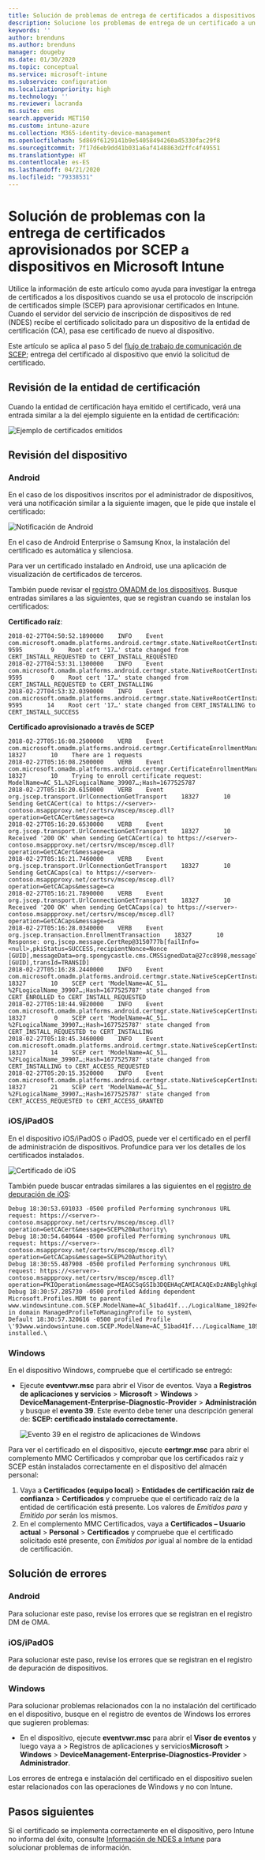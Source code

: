 ```yaml
---
title: Solución de problemas de entrega de certificados a dispositivos cuando se usa SCEP con Microsoft Intune | Microsoft Docs
description: Solucione los problemas de entrega de un certificado a un dispositivo desde la entidad de certificación usando perfiles de certificado SCEP con Intune para implementar certificados.
keywords: ''
author: brenduns
ms.author: brenduns
manager: dougeby
ms.date: 01/30/2020
ms.topic: conceptual
ms.service: microsoft-intune
ms.subservice: configuration
ms.localizationpriority: high
ms.technology: ''
ms.reviewer: lacranda
ms.suite: ems
search.appverid: MET150
ms.custom: intune-azure
ms.collection: M365-identity-device-management
ms.openlocfilehash: 5d869f6129141b9e54058494260a45330fac29f8
ms.sourcegitcommit: 7f17d6eb9dd41b031a6af4148863d2ffc4f49551
ms.translationtype: HT
ms.contentlocale: es-ES
ms.lasthandoff: 04/21/2020
ms.locfileid: "79338531"
---
```

# <a name="troubleshoot-the-delivery-of-certificates-provisioned-by-scep-to-devices-in-microsoft-intune"></a>Solución de problemas con la entrega de certificados aprovisionados por SCEP a dispositivos en Microsoft Intune

Utilice la información de este artículo como ayuda para investigar la entrega de certificados a los dispositivos cuando se usa el protocolo de inscripción de certificados simple (SCEP) para aprovisionar certificados en Intune. Cuando el servidor del servicio de inscripción de dispositivos de red (NDES) recibe el certificado solicitado para un dispositivo de la entidad de certificación (CA), pasa ese certificado de nuevo al dispositivo.

Este artículo se aplica al paso 5 del [flujo de trabajo de comunicación de SCEP](troubleshoot-scep-certificate-profiles.md); entrega del certificado al dispositivo que envió la solicitud de certificado.

## <a name="review-the-certification-authority"></a>Revisión de la entidad de certificación

Cuando la entidad de certificación haya emitido el certificado, verá una entrada similar a la del ejemplo siguiente en la entidad de certificación:

![Ejemplo de certificados emitidos](../protect/media/troubleshoot-scep-certificate-delivery/certificate-authority.png)

## <a name="review-the-device"></a>Revisión del dispositivo

### <a name="android"></a>Android

En el caso de los dispositivos inscritos por el administrador de dispositivos, verá una notificación similar a la siguiente imagen, que le pide que instale el certificado:

![Notificación de Android](../protect/media/troubleshoot-scep-certificate-delivery/android-notification.png)

En el caso de Android Enterprise o Samsung Knox, la instalación del certificado es automática y silenciosa.

Para ver un certificado instalado en Android, use una aplicación de visualización de certificados de terceros.

También puede revisar el [registro OMADM de los dispositivos](troubleshoot-scep-certificate-profiles.md#logs-for-android-devices). Busque entradas similares a las siguientes, que se registran cuando se instalan los certificados:

**Certificado raíz**:

```
2018-02-27T04:50:52.1890000    INFO    Event     com.microsoft.omadm.platforms.android.certmgr.state.NativeRootCertInstallStateMachine     9595        9    Root cert '17…' state changed from CERT_INSTALL_REQUESTED to CERT_INSTALL_REQUESTED
2018-02-27T04:53:31.1300000    INFO    Event     com.microsoft.omadm.platforms.android.certmgr.state.NativeRootCertInstallStateMachine     9595        0    Root cert '17…' state changed from CERT_INSTALL_REQUESTED to CERT_INSTALLING
2018-02-27T04:53:32.0390000    INFO    Event     com.microsoft.omadm.platforms.android.certmgr.state.NativeRootCertInstallStateMachine     9595       14    Root cert '17…' state changed from CERT_INSTALLING to CERT_INSTALL_SUCCESS
```

**Certificado aprovisionado a través de SCEP**

```
2018-02-27T05:16:08.2500000    VERB    Event     com.microsoft.omadm.platforms.android.certmgr.CertificateEnrollmentManager    18327       10    There are 1 requests
2018-02-27T05:16:08.2500000    VERB    Event     com.microsoft.omadm.platforms.android.certmgr.CertificateEnrollmentManager    18327       10    Trying to enroll certificate request: ModelName=AC_51…%2FLogicalName_39907…;Hash=1677525787
2018-02-27T05:16:20.6150000    VERB    Event     org.jscep.transport.UrlConnectionGetTransport    18327       10    Sending GetCACert(ca) to https://<server>-contoso.msappproxy.net/certsrv/mscep/mscep.dll?operation=GetCACert&message=ca
2018-02-27T05:16:20.6530000    VERB    Event     org.jscep.transport.UrlConnectionGetTransport    18327       10    Received '200 OK' when sending GetCACert(ca) to https://<server>-contoso.msappproxy.net/certsrv/mscep/mscep.dll?operation=GetCACert&message=ca
2018-02-27T05:16:21.7460000    VERB    Event     org.jscep.transport.UrlConnectionGetTransport    18327       10    Sending GetCACaps(ca) to https://<server>-contoso.msappproxy.net/certsrv/mscep/mscep.dll?operation=GetCACaps&message=ca
2018-02-27T05:16:21.7890000    VERB    Event     org.jscep.transport.UrlConnectionGetTransport    18327       10    Received '200 OK' when sending GetCACaps(ca) to https://<server>-contoso.msappproxy.net/certsrv/mscep/mscep.dll?operation=GetCACaps&message=ca
2018-02-27T05:16:28.0340000    VERB    Event     org.jscep.transaction.EnrollmentTransaction    18327       10    Response: org.jscep.message.CertRep@3150777b[failInfo=<null>,pkiStatus=SUCCESS,recipientNonce=Nonce [GUID],messageData=org.spongycastle.cms.CMSSignedData@27cc8998,messageType=CERT_REP,senderNonce=Nonce [GUID],transId=TRANSID]
2018-02-27T05:16:28.2440000    INFO    Event     com.microsoft.omadm.platforms.android.certmgr.state.NativeScepCertInstallStateMachine    18327       10    SCEP cert 'ModelName=AC_51…%2FLogicalName_39907…;Hash=1677525787' state changed from CERT_ENROLLED to CERT_INSTALL_REQUESTED
2018-02-27T05:18:44.9820000    INFO    Event     com.microsoft.omadm.platforms.android.certmgr.state.NativeScepCertInstallStateMachine    18327        0    SCEP cert 'ModelName=AC_51…%2FLogicalName_39907…;Hash=1677525787' state changed from CERT_INSTALL_REQUESTED to CERT_INSTALLING
2018-02-27T05:18:45.3460000    INFO    Event     com.microsoft.omadm.platforms.android.certmgr.state.NativeScepCertInstallStateMachine    18327       14    SCEP cert 'ModelName=AC_51…%2FLogicalName_39907…;Hash=1677525787' state changed from CERT_INSTALLING to CERT_ACCESS_REQUESTED
2018-02-27T05:20:15.3520000    INFO    Event     com.microsoft.omadm.platforms.android.certmgr.state.NativeScepCertInstallStateMachine    18327       21    SCEP cert 'ModelName=AC_51…%2FLogicalName_39907…;Hash=1677525787' state changed from CERT_ACCESS_REQUESTED to CERT_ACCESS_GRANTED
```

### <a name="iosipados"></a>iOS/iPadOS

En el dispositivo iOS/iPadOS o iPadOS, puede ver el certificado en el perfil de administración de dispositivos. Profundice para ver los detalles de los certificados instalados.

![Certificado de iOS](../protect/media/troubleshoot-scep-certificate-delivery/ios-certificate.png)

También puede buscar entradas similares a las siguientes en el [registro de depuración de iOS](troubleshoot-scep-certificate-profiles.md#logs-for-ios-and-ipados-devices):

```
Debug 18:30:53.691033 -0500 profiled Performing synchronous URL request: https://<server>-contoso.msappproxy.net/certsrv/mscep/mscep.dll?operation=GetCACert&message=SCEP%20Authority\  
Debug 18:30:54.640644 -0500 profiled Performing synchronous URL request: https://<server>-contoso.msappproxy.net/certsrv/mscep/mscep.dll?operation=GetCACaps&message=SCEP%20Authority\ 
Debug 18:30:55.487908 -0500 profiled Performing synchronous URL request: https://<server>-contoso.msappproxy.net/certsrv/mscep/mscep.dll?operation=PKIOperation&message=MIAGCSqGSIb3DQEHAqCAMIACAQExDzANBglghkgBZQMEAgMFADCABgkqhkiG9w0BBwGggCSABIIZfzCABgkqhkiG9w0BBwOggDCAAgEAMYIBgjCCAX4CAQAwZjBPMRUwEwYKCZImiZPyLGQBGRYFbG9jYWwxHDAaBgoJkiaJk/IsZAEZFgxmb3VydGhjb2ZmZWUxGDAWBgNVBAMTD0ZvdXJ0aENvZmZlZSBDQQITaAAAAAmaneVjEPlcTwAAAAAACTANBgkqhkiG9w0BAQEFAASCAQCqfsOYpuBToerQLkw/tl4tH9E+97TBTjGQN9NCjSgb78fF6edY0pNDU+PH4RB356wv3rfZi5IiNrVu5Od4k6uK4w0582ZM2n8NJFRY7KWSNHsmTIWlo/Vcr4laAtq5rw+CygaYcefptcaamkjdLj07e/Uk4KsetGo7ztPVjSEFwfRIfKv474dLDmPqp0ZwEWRQG 
Debug 18:30:57.285730 -0500 profiled Adding dependent Microsoft.Profiles.MDM to parent www.windowsintune.com.SCEP.ModelName=AC_51bad41f.../LogicalName_1892fe4c...;Hash=-912418295 in domain ManagedProfileToManagingProfile to system\ 
Default 18:30:57.320616 -0500 profiled Profile \'93www.windowsintune.com.SCEP.ModelName=AC_51bad41f.../LogicalName_1892fe4c...;Hash=-912418295\'94 installed.\ 
```

### <a name="windows"></a>Windows

En el dispositivo Windows, compruebe que el certificado se entregó:

- Ejecute **eventvwr.msc** para abrir el Visor de eventos. Vaya a **Registros de aplicaciones y servicios** > **Microsoft** > **Windows** > **DeviceManagement-Enterprise-Diagnostic-Provider** > **Administración** y busque el **evento 39**. Este evento debe tener una descripción general de: **SCEP: certificado instalado correctamente.**

   ![Evento 39 en el registro de aplicaciones de Windows](../protect/media/troubleshoot-scep-certificate-delivery/device-app-log.png)

Para ver el certificado en el dispositivo, ejecute **certmgr.msc** para abrir el complemento MMC Certificados y comprobar que los certificados raíz y SCEP están instalados correctamente en el dispositivo del almacén personal:

   1. Vaya a **Certificados (equipo local)**  > **Entidades de certificación raíz de confianza** > **Certificados** y compruebe que el certificado raíz de la entidad de certificación está presente. Los valores de *Emitidos para* y *Emitido por* serán los mismos.
   2. En el complemento MMC Certificados, vaya a **Certificados – Usuario actual** > **Personal** > **Certificados** y compruebe que el certificado solicitado esté presente, con *Emitidos por* igual al nombre de la entidad de certificación.

## <a name="troubleshoot-failures"></a>Solución de errores

### <a name="android"></a>Android

Para solucionar este paso, revise los errores que se registran en el registro DM de OMA.

### <a name="iosipados"></a>iOS/iPadOS

Para solucionar este paso, revise los errores que se registran en el registro de depuración de dispositivos.

### <a name="windows"></a>Windows

Para solucionar problemas relacionados con la no instalación del certificado en el dispositivo, busque en el registro de eventos de Windows los errores que sugieren problemas:

- En el dispositivo, ejecute **eventvwr.msc** para abrir el **Visor de eventos** y luego vaya a  > Registros de aplicaciones y servicios**Microsoft** > **Windows** > **DeviceManagement-Enterprise-Diagnostics-Provider** > **Administrador**.

Los errores de entrega e instalación del certificado en el dispositivo suelen estar relacionados con las operaciones de Windows y no con Intune.

## <a name="next-steps"></a>Pasos siguientes

Si el certificado se implementa correctamente en el dispositivo, pero Intune no informa del éxito, consulte [Información de NDES a Intune](troubleshoot-scep-certificate-reporting.md) para solucionar problemas de información.
